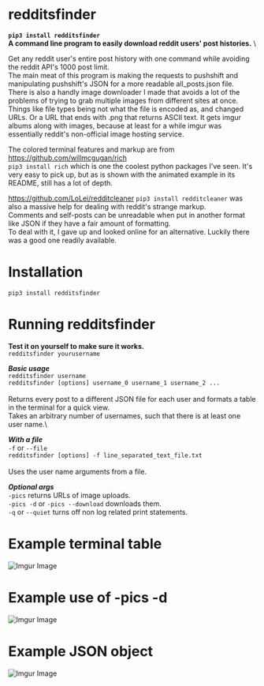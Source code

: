 # redditsfinder
**`pip3 install redditsfinder`**\
**A command line program to easily download reddit users' post histories.** \

Get any reddit user's entire post history with one command while avoiding the reddit API's 1000 post limit. \
The main meat of this program is making the requests to pushshift and manipulating pushshift's JSON for a more readable all_posts.json file. \
There is also a handly image downloader I made that avoids a lot of the problems of trying to grab multiple images from different sites at once. Things like file types being not what the file is encoded as, and changed URLs. Or a URL that ends with .png that returns ASCII text. It gets imgur albums along with images, because at least for a while imgur was essentially reddit's non-official image hosting service.

The colored terminal features and markup are from https://github.com/willmcgugan/rich \
`pip3 install rich` which is one the coolest python packages I've seen. It's very easy to pick up, but as is shown with the animated example in its README, still has a lot of depth.  

https://github.com/LoLei/redditcleaner `pip3 install redditcleaner` was also a massive help for dealing with reddit's strange markup. \
Comments and self-posts can be unreadable when put in another format like JSON if they have a fair amount of formatting. \
To deal with it, I gave up and looked online for an alternative. Luckily there was a good one readily available.

# Installation
`pip3 install redditsfinder`

# Running redditsfinder

**Test it on yourself to make sure it works.**\
`redditsfinder yourusername`

***Basic usage***\
`redditsfinder username`\
`redditsfinder [options] username_0 username_1 username_2 ...`\
\
Returns every post to a different JSON file for each user and formats a table in the terminal for a quick view.\
Takes an arbitrary number of usernames, such that there is at least one user name.\

***With a file***\
`-f` or `--file`\
`redditsfinder [options] -f line_separated_text_file.txt`\
\
Uses the user name arguments from a file.


***Optional args***\
`-pics` returns URLs of image uploads.\
`-pics -d` or `-pics --download` downloads them.\
`-q` or `--quiet` turns off non log related print statements.


# Example terminal table
![Imgur Image](https://i.imgur.com/t0hR7Oc.png)

# Example use of -pics -d
![Imgur Image](https://i.imgur.com/1bMuKlV.png)

# Example JSON object
![Imgur Image](https://i.imgur.com/yHR87rG.png)
